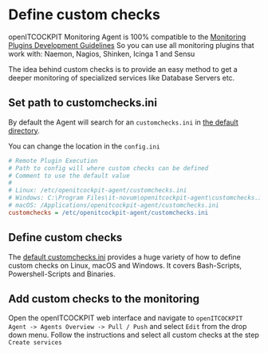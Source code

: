 # Define custom checks

openITCOCKPIT Monitoring Agent is 100% compatible to the
[Monitoring Plugins Development Guidelines](https://www.monitoring-plugins.org/doc/guidelines.html)
So you can use all monitoring plugins that work with: Naemon, Nagios, Shinken, Icinga 1 and Sensu

The idea behind custom checks is to provide an easy method to get a deeper monitoring of specialized services like Database Servers etc.

## Set path to customchecks.ini
By default the Agent will search for an `customchecks.ini` in [the default directory](/agent/debugging/#paths).

You can change the location in the `config.ini`

```ini
# Remote Plugin Execution
# Path to config will where custom checks can be defined
# Comment to use the default value
#
# Linux: /etc/openitcockpit-agent/customchecks.ini
# Windows: C:\Program Files\it-novum\openitcockpit-agent\customchecks.ini
# macOS: /Applications/openitcockpit-agent/customchecks.ini
customchecks = /etc/openitcockpit-agent/customchecks.ini
```

## Define custom checks
The [default customchecks.ini](https://github.com/it-novum/openitcockpit-agent-go/blob/main/example/customchecks_example.ini) provides a huge variety of how to define custom checks on Linux, macOS and Windows. It covers Bash-Scripts, Powershell-Scripts and Binaries.

## Add custom checks to the monitoring
Open the openITCOCKPIT web interface and navigate to `openITCOCKPIT Agent -> Agents Overview -> Pull / Push` and select `Edit` from the drop down menu. Follow the instructions and select all custom checks at the step `Create services`
